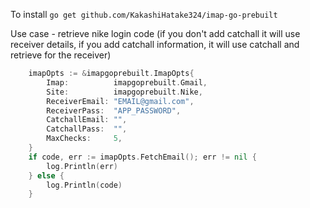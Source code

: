 To install
`go get github.com/KakashiHatake324/imap-go-prebuilt`

Use case - retrieve nike login code (if you don't add catchall it will use receiver details, if you add catchall information, it will use catchall and retrieve for the receiver)
```go
	imapOpts := &imapgoprebuilt.ImapOpts{
		Imap:          imapgoprebuilt.Gmail,
		Site:          imapgoprebuilt.Nike,
		ReceiverEmail: "EMAIL@gmail.com",
		ReceiverPass:  "APP_PASSWORD",
		CatchallEmail: "",
		CatchallPass:  "",
		MaxChecks:     5,
	}
	if code, err := imapOpts.FetchEmail(); err != nil {
		log.Println(err)
	} else {
		log.Println(code)
	}
```